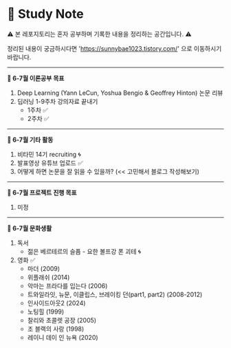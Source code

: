 # 📝 Study Note

⚠️ 본 레포지토리는 혼자 공부하며 기록한 내용을 정리하는 공간입니다. ⚠️

정리된 내용이 궁금하시다면 'https://sunnybae1023.tistory.com/' 으로 이동하시기 바랍니다.

---
**📍 6-7월 이론공부 목표**

1. Deep Learning (Yann LeCun, Yoshua Bengio & Geoffrey Hinton) 논문 리뷰
2. 딥러닝 1-9주차 강의자료 끝내기
   - 1주차 ✅
   - 2주차 ✅

---
**📍 6-7월 기타 활동**

1. 비타민 14기 recruiting 🌀
2. 발표영상 유튜브 업로드 ✅
3. 어떻게 하면 논문을 잘 읽을 수 있을까? (<< 고민해서 블로그 작성해보기)

---
**📍 6-7월 프로젝트 진행 목표**

1. 미정
   
---
**📍 6-7월 문화생활**

1. 독서
   - 젊은 베르테르의 슬픔 - 요한 볼프강 폰 괴테 🌀
2. 영화 ✅
   - 마더 (2009)
   - 위플래쉬 (2014)
   - 악마는 프라다를 입는다 (2006)
   - 트와일라잇, 뉴문, 이클립스, 브레이킹 던(part1, part2) (2008-2012)
   - 인사이드아웃2 (2024)
   - 노팅힐 (1999)
   - 찰리와 초콜렛 공장 (2005)
   - 조 블랙의 사랑 (1998)
   - 레이니 데이 인 뉴욕 (2020)
